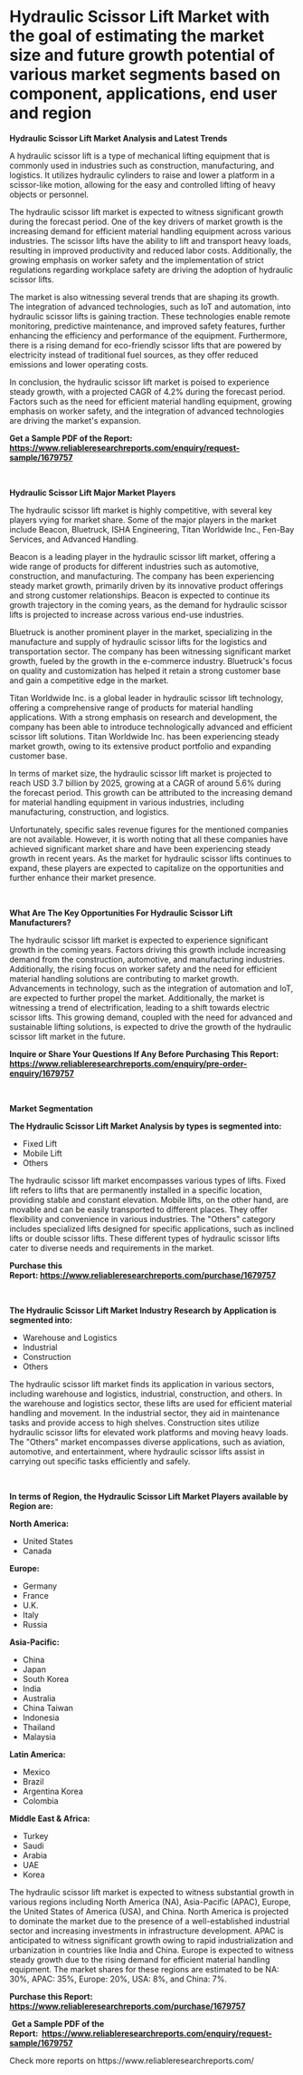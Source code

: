 <p><h1>Hydraulic Scissor Lift Market with the goal of estimating the market size and future growth potential of various market segments based on component, applications, end user and region</h1></p><p><strong>Hydraulic Scissor Lift Market Analysis and Latest Trends</strong></p>
<p><p>A hydraulic scissor lift is a type of mechanical lifting equipment that is commonly used in industries such as construction, manufacturing, and logistics. It utilizes hydraulic cylinders to raise and lower a platform in a scissor-like motion, allowing for the easy and controlled lifting of heavy objects or personnel.</p><p>The hydraulic scissor lift market is expected to witness significant growth during the forecast period. One of the key drivers of market growth is the increasing demand for efficient material handling equipment across various industries. The scissor lifts have the ability to lift and transport heavy loads, resulting in improved productivity and reduced labor costs. Additionally, the growing emphasis on worker safety and the implementation of strict regulations regarding workplace safety are driving the adoption of hydraulic scissor lifts.</p><p>The market is also witnessing several trends that are shaping its growth. The integration of advanced technologies, such as IoT and automation, into hydraulic scissor lifts is gaining traction. These technologies enable remote monitoring, predictive maintenance, and improved safety features, further enhancing the efficiency and performance of the equipment. Furthermore, there is a rising demand for eco-friendly scissor lifts that are powered by electricity instead of traditional fuel sources, as they offer reduced emissions and lower operating costs.</p><p>In conclusion, the hydraulic scissor lift market is poised to experience steady growth, with a projected CAGR of 4.2% during the forecast period. Factors such as the need for efficient material handling equipment, growing emphasis on worker safety, and the integration of advanced technologies are driving the market's expansion.</p></p>
<p><strong>Get a Sample PDF of the Report:&nbsp; <a href="https://www.reliableresearchreports.com/enquiry/request-sample/1679757">https://www.reliableresearchreports.com/enquiry/request-sample/1679757</a></strong></p>
<p>&nbsp;</p>
<p><strong>Hydraulic Scissor Lift Major Market Players</strong></p>
<p><p>The hydraulic scissor lift market is highly competitive, with several key players vying for market share. Some of the major players in the market include Beacon, Bluetruck, ISHA Engineering, Titan Worldwide Inc., Fen-Bay Services, and Advanced Handling.</p><p>Beacon is a leading player in the hydraulic scissor lift market, offering a wide range of products for different industries such as automotive, construction, and manufacturing. The company has been experiencing steady market growth, primarily driven by its innovative product offerings and strong customer relationships. Beacon is expected to continue its growth trajectory in the coming years, as the demand for hydraulic scissor lifts is projected to increase across various end-use industries.</p><p>Bluetruck is another prominent player in the market, specializing in the manufacture and supply of hydraulic scissor lifts for the logistics and transportation sector. The company has been witnessing significant market growth, fueled by the growth in the e-commerce industry. Bluetruck's focus on quality and customization has helped it retain a strong customer base and gain a competitive edge in the market.</p><p>Titan Worldwide Inc. is a global leader in hydraulic scissor lift technology, offering a comprehensive range of products for material handling applications. With a strong emphasis on research and development, the company has been able to introduce technologically advanced and efficient scissor lift solutions. Titan Worldwide Inc. has been experiencing steady market growth, owing to its extensive product portfolio and expanding customer base.</p><p>In terms of market size, the hydraulic scissor lift market is projected to reach USD 3.7 billion by 2025, growing at a CAGR of around 5.6% during the forecast period. This growth can be attributed to the increasing demand for material handling equipment in various industries, including manufacturing, construction, and logistics.</p><p>Unfortunately, specific sales revenue figures for the mentioned companies are not available. However, it is worth noting that all these companies have achieved significant market share and have been experiencing steady growth in recent years. As the market for hydraulic scissor lifts continues to expand, these players are expected to capitalize on the opportunities and further enhance their market presence.</p></p>
<p>&nbsp;</p>
<p><strong>What Are The Key Opportunities For Hydraulic Scissor Lift Manufacturers?</strong></p>
<p><p>The hydraulic scissor lift market is expected to experience significant growth in the coming years. Factors driving this growth include increasing demand from the construction, automotive, and manufacturing industries. Additionally, the rising focus on worker safety and the need for efficient material handling solutions are contributing to market growth. Advancements in technology, such as the integration of automation and IoT, are expected to further propel the market. Additionally, the market is witnessing a trend of electrification, leading to a shift towards electric scissor lifts. This growing demand, coupled with the need for advanced and sustainable lifting solutions, is expected to drive the growth of the hydraulic scissor lift market in the future.</p></p>
<p><strong>Inquire or Share Your Questions If Any Before Purchasing This Report: <a href="https://www.reliableresearchreports.com/enquiry/pre-order-enquiry/1679757">https://www.reliableresearchreports.com/enquiry/pre-order-enquiry/1679757</a></strong></p>
<p>&nbsp;</p>
<p><strong>Market Segmentation</strong></p>
<p><strong>The Hydraulic Scissor Lift Market Analysis by types is segmented into:</strong></p>
<p><ul><li>Fixed Lift</li><li>Mobile Lift</li><li>Others</li></ul></p>
<p><p>The hydraulic scissor lift market encompasses various types of lifts. Fixed lift refers to lifts that are permanently installed in a specific location, providing stable and constant elevation. Mobile lifts, on the other hand, are movable and can be easily transported to different places. They offer flexibility and convenience in various industries. The "Others" category includes specialized lifts designed for specific applications, such as inclined lifts or double scissor lifts. These different types of hydraulic scissor lifts cater to diverse needs and requirements in the market.</p></p>
<p><strong>Purchase this Report:&nbsp;<a href="https://www.reliableresearchreports.com/purchase/1679757">https://www.reliableresearchreports.com/purchase/1679757</a></strong></p>
<p>&nbsp;</p>
<p><strong>The Hydraulic Scissor Lift Market Industry Research by Application is segmented into:</strong></p>
<p><ul><li>Warehouse and Logistics</li><li>Industrial</li><li>Construction</li><li>Others</li></ul></p>
<p><p>The hydraulic scissor lift market finds its application in various sectors, including warehouse and logistics, industrial, construction, and others. In the warehouse and logistics sector, these lifts are used for efficient material handling and movement. In the industrial sector, they aid in maintenance tasks and provide access to high shelves. Construction sites utilize hydraulic scissor lifts for elevated work platforms and moving heavy loads. The "Others" market encompasses diverse applications, such as aviation, automotive, and entertainment, where hydraulic scissor lifts assist in carrying out specific tasks efficiently and safely.</p></p>
<p>&nbsp;</p>
<p><strong>In terms of Region, the Hydraulic Scissor Lift Market Players available by Region are:</strong></p>
<p>
    <p> <strong> North America: </strong>
        <ul>
            <li>United States</li>
            <li>Canada</li>
        </ul>
        </p> 
    <p> <strong> Europe: </strong>
        <ul>
            <li>Germany</li>
            <li>France</li>
            <li>U.K.</li>
            <li>Italy</li>
            <li>Russia</li>
        </ul>
        </p> 
    <p> <strong> Asia-Pacific: </strong>
        <ul>
            <li>China</li>
            <li>Japan</li>
            <li>South Korea</li>
            <li>India</li>
            <li>Australia</li>
            <li>China Taiwan</li>
            <li>Indonesia</li>
            <li>Thailand</li>
            <li>Malaysia</li>
        </ul>
        </p> 
    <p> <strong> Latin America: </strong>
        <ul>
            <li>Mexico</li>
            <li>Brazil</li>
            <li>Argentina Korea</li>
            <li>Colombia</li>
        </ul>
        </p> 
    <p> <strong> Middle East & Africa: </strong>
        <ul>
            <li>Turkey</li>
            <li>Saudi</li>
            <li>Arabia</li>
            <li>UAE</li>
            <li>Korea</li>
        </ul>
    </p>
    </p>
<p><p>The hydraulic scissor lift market is expected to witness substantial growth in various regions including North America (NA), Asia-Pacific (APAC), Europe, the United States of America (USA), and China. North America is projected to dominate the market due to the presence of a well-established industrial sector and increasing investments in infrastructure development. APAC is anticipated to witness significant growth owing to rapid industrialization and urbanization in countries like India and China. Europe is expected to witness steady growth due to the rising demand for efficient material handling equipment. The market shares for these regions are estimated to be NA: 30%, APAC: 35%, Europe: 20%, USA: 8%, and China: 7%.</p></p>
<p><strong>Purchase this Report: <a href="https://www.reliableresearchreports.com/purchase/1679757">https://www.reliableresearchreports.com/purchase/1679757</a></strong></p>
<p>&nbsp;<strong>Get a Sample PDF of the Report:&nbsp;&nbsp;<a href="https://www.reliableresearchreports.com/enquiry/request-sample/1679757">https://www.reliableresearchreports.com/enquiry/request-sample/1679757</a></strong></p>
<p><strong></strong></p>
<p>Check more reports on https://www.reliableresearchreports.com/</p>